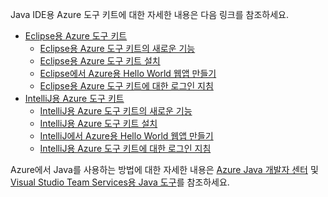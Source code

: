 Java IDE용 Azure 도구 키트에 대한 자세한 내용은 다음 링크를 참조하세요.

* [Eclipse용 Azure 도구 키트](/azure/azure-toolkit-for-eclipse)
  * [Eclipse용 Azure 도구 키트의 새로운 기능](/azure/azure-toolkit-for-eclipse-whats-new)
  * [Eclipse용 Azure 도구 키트 설치](/azure/azure-toolkit-for-eclipse-installation)
  * [Eclipse에서 Azure용 Hello World 웹앱 만들기](/azure/app-service-web/app-service-web-eclipse-create-hello-world-web-app)
  * [Eclipse용 Azure 도구 키트에 대한 로그인 지침](/azure/azure-toolkit-for-eclipse-sign-in-instructions)
* [IntelliJ용 Azure 도구 키트](/azure/azure-toolkit-for-intellij)
  * [IntelliJ용 Azure 도구 키트의 새로운 기능](/azure/azure-toolkit-for-intellij-whats-new)
  * [IntelliJ용 Azure 도구 키트 설치](/azure/azure-toolkit-for-intellij-installation)
  * [IntelliJ에서 Azure용 Hello World 웹앱 만들기](/azure/app-service-web/app-service-web-intellij-create-hello-world-web-app)
  * [IntelliJ용 Azure 도구 키트에 대한 로그인 지침](/azure/azure-toolkit-for-intellij-sign-in-instructions)

Azure에서 Java를 사용하는 방법에 대한 자세한 내용은 [Azure Java 개발자 센터](https://azure.microsoft.com/develop/java/) 및 [Visual Studio Team Services용 Java 도구](https://java.visualstudio.com/)를 참조하세요.
